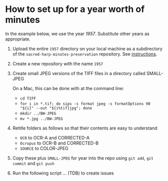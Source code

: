 # How to set up for a year worth of minutes

In the example below, we use the year _1957_. Substitute other years as appropriate.

1. Upload the entire `1957` directory on your local machine as a subdirectory of the `sacred-harp-minutes-preservation` repository. See [instructions](https://github.com/sacred-harp-minutes/standard-git-commands).

2. Create a new repository with the name `1957`

3. Create small JPEG versions of the TIFF files in a directory called SMALL-JPEG

   On a Mac, this can be done with at the command line:
     - `cd TIFF`
     - `for i in *.tif; do sips -s format jpeg -s formatOptions 90 "${i}" --out "${i%tif}jpg"; done`
     - `mkdir ../BW-JPEG`
     - `mv *.jpg ../BW-JPEG`

4. Retitle folders as follows so that their contents are easy to understand
   - `OCR` to OCR-A and CORRECTED-A
   - `Ocropus` to OCR-B and CORRECTED-B
   - `SOURCE` to COLOR-JPEG
   
5. Copy these plus `SMALL-JPEG` for year into the repo using `git add`, `git commit` and `git push`

6. Run the following script ... (TDB) to create issues
